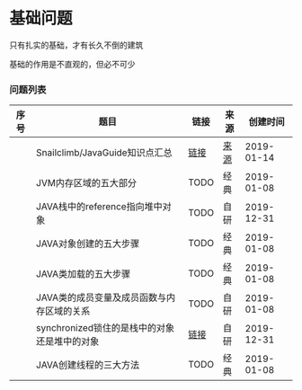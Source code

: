 # 基础问题

只有扎实的基础，才有长久不倒的建筑

基础的作用是不直观的，但必不可少

### 问题列表

|序号|题目|链接|来源|创建时间|
|--|--|--|--|--|
||Snailclimb/JavaGuide知识点汇总|[链接](Snailclimb_JavaGuide)|[来源](https://github.com/Snailclimb/JavaGuide)|2019-01-14|
||JVM内存区域的五大部分|TODO|经典|2019-01-08|
||JAVA栈中的reference指向堆中对象|TODO|自研|2019-12-31|
||JAVA对象创建的五大步骤|TODO|经典|2019-01-08|
||JAVA类加载的五大步骤|TODO|经典|2019-01-08|
||JAVA类的成员变量及成员函数与内存区域的关系|TODO|自研|2019-01-08|
||synchronized锁住的是栈中的对象还是堆中的对象|[链接](synchronized锁住的是栈中的对象还是堆中的对象)|自研|2019-12-31|
||JAVA创建线程的三大方法|TODO|经典|2019-01-08|
